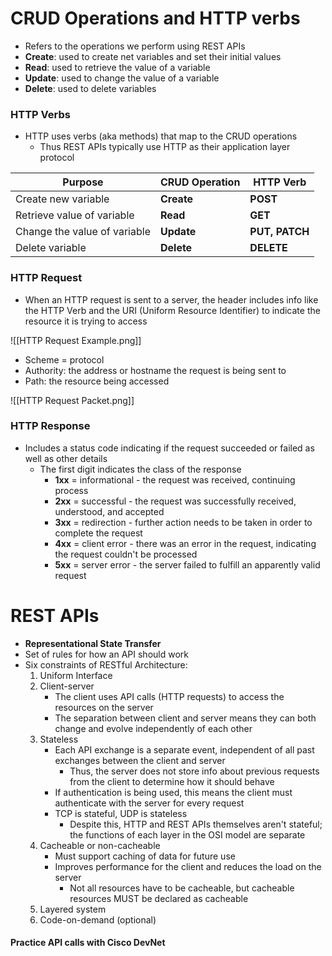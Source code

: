# CRUD Operations and HTTP verbs
- Refers to the operations we perform using REST APIs
- **Create**: used to create net variables and set their initial values
- **Read**: used to retrieve the value of a variable
- **Update**: used to change the value of a variable
- **Delete**: used to delete variables
### HTTP Verbs
- HTTP uses verbs (aka methods) that map to the CRUD operations
	- Thus REST APIs typically use HTTP as their application layer protocol

| Purpose                      | CRUD Operation | HTTP Verb  |
| ---------------------------- | -------------- | ---------- |
| Create new variable          | **Create**         | **POST**       |
| Retrieve value of variable   | **Read**           | **GET**        |
| Change the value of variable | **Update**         | **PUT, PATCH** |
| Delete variable              | **Delete**         | **DELETE**     |
### HTTP Request
- When an HTTP request is sent to a server, the header includes info like the HTTP Verb and the URI (Uniform Resource Identifier) to indicate the resource it is trying to access

![[HTTP Request Example.png]]

- Scheme = protocol
- Authority: the address or hostname the request is being sent to
- Path: the resource being accessed

![[HTTP Request Packet.png]]

### HTTP Response
- Includes a status code indicating if the request succeeded or failed as well as other details
	- The first digit indicates the class of the response
		- **1xx** = informational - the request was received, continuing process
		- **2xx** = successful - the request was successfully received, understood, and accepted
		- **3xx** = redirection - further action needs to be taken in order to complete the request
		- **4xx** = client error - there was an error in the request, indicating the request couldn't be processed
		- **5xx** = server error - the server failed to fulfill an apparently valid request
# REST APIs
- **Representational State Transfer**
- Set of rules for how an API should work
- Six constraints of RESTful Architecture:
	1. Uniform Interface
	2. Client-server
		- The client uses API calls (HTTP requests) to access the resources on the server
		- The separation between client and server means they can both change and evolve independently of each other
	3. Stateless
		- Each API exchange is a separate event, independent of all past exchanges between the client and server
			- Thus, the server does not store info about previous requests from the client to determine how it should behave
		- If authentication is being used, this means the client must authenticate with the server for every request
		- TCP is stateful, UDP is stateless
			- Despite this, HTTP and REST APIs themselves aren't stateful; the functions of each layer in the OSI model are separate
	4. Cacheable or non-cacheable
		- Must support caching of data for future use
		- Improves performance for the client and reduces the load on the server
			- Not all resources have to be cacheable, but cacheable resources MUST be declared as cacheable
	1. Layered system
	2. Code-on-demand (optional)
#### Practice API calls with Cisco DevNet
